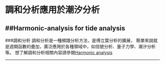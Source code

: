 # 調和分析應用於潮汐分析
##Harmonic-analysis for tide analysis
--------------------------------------------
###調和分析
調和分析是一種頻譜分析方法，是傅立葉分析的擴展，
簡單來說就是週期函數的疊加，廣泛應用於各種領域中，如信號分析、量子力學、潮汐分析等。
想了解調和分析相關內容請參閱[Harmonic analysis](https://en.wikipedia.org/wiki/Harmonic_analysis "Wikipedia")

---------------------------------------------
